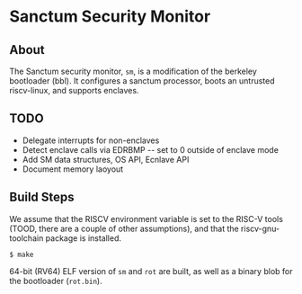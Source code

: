 Sanctum Security Monitor
========================

About
---------

The Sanctum security monitor, `sm`, is a modification of the berkeley bootloader
(bbl). It configures a sanctum processor, boots an untrusted riscv-linux, and
supports enclaves.

TODO
--------

- Delegate interrupts for non-enclaves
- Detect enclave calls via EDRBMP -- set to 0 outside of enclave mode
- Add SM data structures, OS API, Ecnlave API
- Document memory laoyout

Build Steps
---------------

We assume that the RISCV environment variable is set to the RISC-V tools (TOOD, there are a couple of other assumptions), and that the riscv-gnu-toolchain package is installed.

    $ make

64-bit (RV64) ELF version of `sm` and `rot` are built, as well as a binary blob for the bootloader (`rot.bin`).
